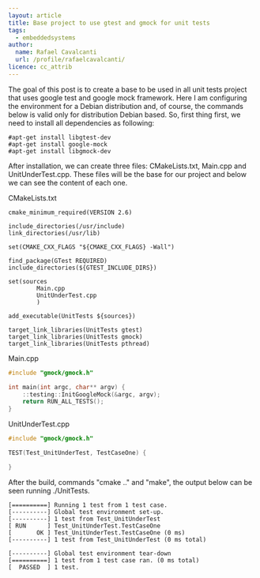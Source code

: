 ```yaml
---
layout: article
title: Base project to use gtest and gmock for unit tests
tags:
  - embeddedsystems
author:
  name: Rafael Cavalcanti
  url: /profile/rafaelcavalcanti/
licence: cc_attrib
---
```


The goal of this post is to create a base to be used in all unit tests project that uses google test and google mock framework. Here I am configuring the environment for a Debian distribution and, of course, the commands below is valid only for distribution Debian based. So, first thing first, we need to install all dependencies as following:

```
#apt-get install libgtest-dev
#apt-get install google-mock
#apt-get install libgmock-dev
```

After installation, we can create three files: CMakeLists.txt, Main.cpp and UnitUnderTest.cpp. These files will be the base for our project and below we can see the content of each one.

CMakeLists.txt
```
cmake_minimum_required(VERSION 2.6)

include_directories(/usr/include)
link_directories(/usr/lib)

set(CMAKE_CXX_FLAGS "${CMAKE_CXX_FLAGS} -Wall")

find_package(GTest REQUIRED)
include_directories(${GTEST_INCLUDE_DIRS})

set(sources
		Main.cpp
		UnitUnderTest.cpp
		)

add_executable(UnitTests ${sources})

target_link_libraries(UnitTests gtest)
target_link_libraries(UnitTests gmock)
target_link_libraries(UnitTests pthread)
```

Main.cpp
```c++
#include "gmock/gmock.h"

int main(int argc, char** argv) {
	::testing::InitGoogleMock(&argc, argv);
	return RUN_ALL_TESTS();
}
```

UnitUnderTest.cpp
```c++
#include "gmock/gmock.h"

TEST(Test_UnitUnderTest, TestCaseOne) {

}
```

After the build, commands "cmake .." and "make", the output below can be seen running ./UnitTests.

```
[==========] Running 1 test from 1 test case.
[----------] Global test environment set-up.
[----------] 1 test from Test_UnitUnderTest
[ RUN      ] Test_UnitUnderTest.TestCaseOne
[       OK ] Test_UnitUnderTest.TestCaseOne (0 ms)
[----------] 1 test from Test_UnitUnderTest (0 ms total)

[----------] Global test environment tear-down
[==========] 1 test from 1 test case ran. (0 ms total)
[  PASSED  ] 1 test.
```
